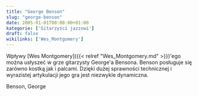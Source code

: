 ```yaml
---
title: "George Benson"
slug: "george-benson"
date: 2005-01-01T00:00:00+01:00
kategorie: ['Gitarzyści jazzowi']
draft: false
wikilinks: ['Wes_Montgomery']
---
```

Wpływy [Wes Montgomery]({{< relref "Wes_Montgomery.md" >}})'ego można usłyszeć w
grze gitarzysty George'a Bensona. Benson posługuje się zarówno kostką
jak i palcami. Dzięki dużej sprawności technicznej i wyrazistej
artykulacji jego gra jest niezwykle dynamiczna.

Benson, George<!-- link nie odnosił się do niczego: 'George Benson' ('content/książka/George_Benson.md') links to 'kategoria:gitarzyści_jazzowi' ('content/książka/kategoria:gitarzyści_jazzowi.md') and that does not exist -->